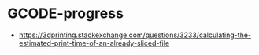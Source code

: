 # GCODE-progress

+ https://3dprinting.stackexchange.com/questions/3233/calculating-the-estimated-print-time-of-an-already-sliced-file
